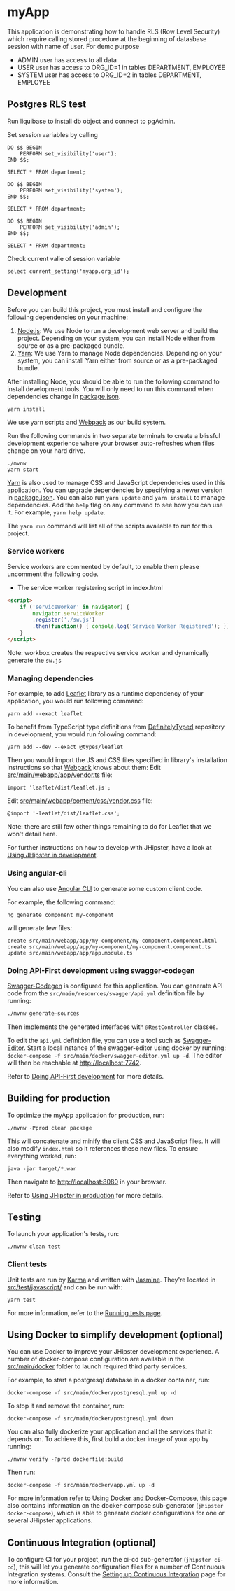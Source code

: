 # myApp

This application is demonstrating how to handle RLS (Row Level Security) which require calling stored procedure at the
beginning of datasbase session with name of user. For demo purpose 

- ADMIN user has access to all data
- USER user has access to ORG_ID=1 in tables DEPARTMENT, EMPLOYEE
- SYSTEM user has access to ORG_ID=2 in tables DEPARTMENT, EMPLOYEE


## Postgres RLS test

Run liquibase to install db object and connect to pgAdmin.

Set session variables by calling

```postgresql
﻿DO $$ BEGIN
    PERFORM set_visibility('user');
END $$;

﻿SELECT * FROM department;

﻿DO $$ BEGIN
    PERFORM set_visibility('system');
END $$;

﻿SELECT * FROM department;

﻿DO $$ BEGIN
    PERFORM set_visibility('admin');
END $$;

﻿SELECT * FROM department;
```

Check current valie of session variable

```postgresql
﻿select current_setting('myapp.org_id');
```


## Development

Before you can build this project, you must install and configure the following dependencies on your machine:

1. [Node.js][]: We use Node to run a development web server and build the project. Depending on your system, you can
   install Node either from source or as a pre-packaged bundle.
2. [Yarn][]: We use Yarn to manage Node dependencies. Depending on your system, you can install Yarn either from source
   or as a pre-packaged bundle.

After installing Node, you should be able to run the following command to install development tools. You will only need
to run this command when dependencies change in [package.json](package.json).

    yarn install

We use yarn scripts and [Webpack][] as our build system.


Run the following commands in two separate terminals to create a blissful development experience where your browser
auto-refreshes when files change on your hard drive.

    ./mvnw
    yarn start

[Yarn][] is also used to manage CSS and JavaScript dependencies used in this application. You can upgrade dependencies
by specifying a newer version in [package.json](package.json). You can also run `yarn update` and `yarn install` to
manage dependencies. Add the `help` flag on any command to see how you can use it. For example, `yarn help update`.

The `yarn run` command will list all of the scripts available to run for this project.

### Service workers

Service workers are commented by default, to enable them please uncomment the following code.

* The service worker registering script in index.html

```html
<script>
    if ('serviceWorker' in navigator) {
        navigator.serviceWorker
        .register('./sw.js')
        .then(function() { console.log('Service Worker Registered'); });
    }
</script>
```

Note: workbox creates the respective service worker and dynamically generate the `sw.js`

### Managing dependencies

For example, to add [Leaflet][] library as a runtime dependency of your application, you would run following command:

    yarn add --exact leaflet

To benefit from TypeScript type definitions from [DefinitelyTyped][] repository in development, you would run following
command:

    yarn add --dev --exact @types/leaflet

Then you would import the JS and CSS files specified in library's installation instructions so that [Webpack][] knows
about them: Edit [src/main/webapp/app/vendor.ts](src/main/webapp/app/vendor.ts) file:

~~~
import 'leaflet/dist/leaflet.js';
~~~

Edit [src/main/webapp/content/css/vendor.css](src/main/webapp/content/css/vendor.css) file:

~~~
@import '~leaflet/dist/leaflet.css';
~~~

Note: there are still few other things remaining to do for Leaflet that we won't detail here.

For further instructions on how to develop with JHipster, have a look at [Using JHipster in development][].

### Using angular-cli

You can also use [Angular CLI][] to generate some custom client code.

For example, the following command:

    ng generate component my-component

will generate few files:

    create src/main/webapp/app/my-component/my-component.component.html
    create src/main/webapp/app/my-component/my-component.component.ts
    update src/main/webapp/app/app.module.ts

### Doing API-First development using swagger-codegen

[Swagger-Codegen]() is configured for this application. You can generate API code from the
`src/main/resources/swagger/api.yml` definition file by running:

```bash
./mvnw generate-sources
```

Then implements the generated interfaces with `@RestController` classes.

To edit the `api.yml` definition file, you can use a tool such as [Swagger-Editor](). Start a local instance of the
swagger-editor using docker by running: `docker-compose -f src/main/docker/swagger-editor.yml up -d`. The editor will
then be reachable at [http://localhost:7742](http://localhost:7742).

Refer to [Doing API-First development][] for more details.

## Building for production

To optimize the myApp application for production, run:

    ./mvnw -Pprod clean package

This will concatenate and minify the client CSS and JavaScript files. It will also modify `index.html` so it references
these new files. To ensure everything worked, run:

    java -jar target/*.war

Then navigate to [http://localhost:8080](http://localhost:8080) in your browser.

Refer to [Using JHipster in production][] for more details.

## Testing

To launch your application's tests, run:

    ./mvnw clean test

### Client tests

Unit tests are run by [Karma][] and written with [Jasmine][]. They're located in
[src/test/javascript/](src/test/javascript/) and can be run with:

    yarn test


For more information, refer to the [Running tests page][].

## Using Docker to simplify development (optional)

You can use Docker to improve your JHipster development experience. A number of docker-compose configuration are
available in the [src/main/docker](src/main/docker) folder to launch required third party services.

For example, to start a postgresql database in a docker container, run:

    docker-compose -f src/main/docker/postgresql.yml up -d

To stop it and remove the container, run:

    docker-compose -f src/main/docker/postgresql.yml down

You can also fully dockerize your application and all the services that it depends on. To achieve this, first build a
docker image of your app by running:

    ./mvnw verify -Pprod dockerfile:build

Then run:

    docker-compose -f src/main/docker/app.yml up -d

For more information refer to [Using Docker and Docker-Compose][], this page also contains information on the
docker-compose sub-generator (`jhipster docker-compose`), which is able to generate docker configurations for one or
several JHipster applications.

## Continuous Integration (optional)

To configure CI for your project, run the ci-cd sub-generator (`jhipster ci-cd`), this will let you generate
configuration files for a number of Continuous Integration systems. Consult the [Setting up Continuous Integration][]
page for more information.

[JHipster Homepage and latest documentation]: http://www.jhipster.tech
[JHipster 4.14.1 archive]: http://www.jhipster.tech/documentation-archive/v4.14.1

[Using JHipster in development]: http://www.jhipster.tech/documentation-archive/v4.14.1/development/
[Using Docker and Docker-Compose]: http://www.jhipster.tech/documentation-archive/v4.14.1/docker-compose
[Using JHipster in production]: http://www.jhipster.tech/documentation-archive/v4.14.1/production/
[Running tests page]: http://www.jhipster.tech/documentation-archive/v4.14.1/running-tests/
[Setting up Continuous Integration]: http://www.jhipster.tech/documentation-archive/v4.14.1/setting-up-ci/


[Node.js]: https://nodejs.org/
[Yarn]: https://yarnpkg.org/
[Webpack]: https://webpack.github.io/
[Angular CLI]: https://cli.angular.io/
[BrowserSync]: http://www.browsersync.io/
[Karma]: http://karma-runner.github.io/
[Jasmine]: http://jasmine.github.io/2.0/introduction.html
[Protractor]: https://angular.github.io/protractor/
[Leaflet]: http://leafletjs.com/
[DefinitelyTyped]: http://definitelytyped.org/
[Swagger-Codegen]: https://github.com/swagger-api/swagger-codegen
[Swagger-Editor]: http://editor.swagger.io
[Doing API-First development]: http://www.jhipster.tech/documentation-archive/v4.14.1/doing-api-first-development/
